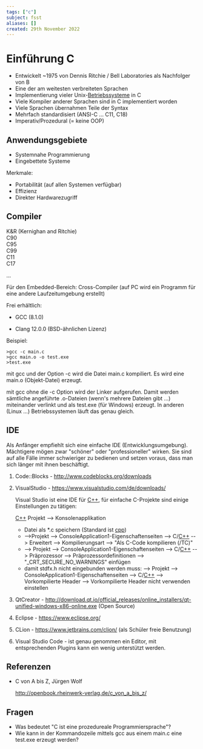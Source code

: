 ```yaml
---
tags: ["c"]
subject: fsst
aliases: []
created: 29th November 2022
---
```


# Einführung C

- Entwickelt ~1975 von Dennis Ritchie / Bell Laboratories als Nachfolger von B
- Eine der am weitesten verbreiteten Sprachen
- Implementierung vieler Unix-[Betriebssysteme](../Operating%20Systems/Operating%20Systems.md) in C
- Viele Kompiler anderer Sprachen sind in C implementiert worden
- Viele Sprachen übernahmen Teile der Syntax
- Mehrfach standardisiert (ANSI-C … C11, C18)
- Imperativ/Prozedural (= keine OOP)

## Anwendungsgebiete

- Systemnahe Programmierung
- Eingebettete Systeme

Merkmale:

- Portabilität (auf allen Systemen verfügbar)
- Effizienz
- Direkter Hardwarezugriff

## Compiler

K&R	(Kernighan and Ritchie)  
C90  
C95  
C99  
C11  
C17

…

Für den Embedded-Bereich: Cross-Compiler (auf PC wird ein Programm für eine andere Laufzeitumgebung erstellt)

Frei erhältlich:

- GCC (8.1.0)

- Clang 12.0.0 (BSD-ähnlichen Lizenz)

Beispiel:

```
>gcc -c main.c
>gcc main.o -o test.exe
>test.exe
```

mit gcc und der Option -c wird die Datei main.c kompiliert. Es wird eine main.o (Objekt-Datei) erzeugt.

mit gcc ohne die -c Option wird der Linker aufgerufen. Damit werden sämtliche angeführte .o-Dateien (wenn's mehrere Dateien gibt …) miteinander verlinkt und als test.exe (für Windows) erzeugt. In anderen (Linux …) Betriebssystemen läuft das genau gleich.

## IDE

Als Anfänger empfiehlt sich eine einfache IDE (Entwicklungsumgebung). Mächtigere mögen zwar "schöner" oder "professioneller" wirken. Sie sind auf alle Fälle immer schwieriger zu bedienen und setzen voraus, dass man sich länger mit ihnen beschäftigt.

1. Code::Blocks - <http://www.codeblocks.org/downloads>

2. VisualStudio - <https://www.visualstudio.com/de/downloads/>

   Visual Studio ist eine IDE für [C++](../Cpp/{MOC}%20Cpp.md), für einfache C-Projekte sind einige Einstellungen zu tätigen:

   [C++](../Cpp/{MOC}%20Cpp.md) Projekt --> Konsolenapplikation

   - Datei als *.c speichern (Standard ist [cpp](../Cpp/{MOC}%20Cpp.md))
   - -->Projekt --> ConsoleApplication1-Eigenschaftenseiten --> C/[C++](../Cpp/{MOC}%20Cpp.md) --> Erweitert --> Kompilierungsart --> "Als C-Code kompilieren (/TC)"
   - --> Projekt --> ConsoleApplication1-Eigenschaftenseiten --> C/[C++](../Cpp/{MOC}%20Cpp.md) --> Präprozessor --> Präprozessordefinitionen --> "_CRT_SECURE_NO_WARNINGS" einfügen
   - damit stdfx.h nicht eingebunden werden muss: --> Projekt --> ConsoleApplication1-Eigenschaftenseiten --> C/[C++](../Cpp/{MOC}%20Cpp.md) --> Vorkompilierte Header --> Vorkompilierte Header nicht verwenden einstellen

3. QtCreator - <http://download.qt.io/official_releases/online_installers/qt-unified-windows-x86-online.exe> (Open Source)

4. Eclipse - <https://www.eclipse.org/>

5. CLion - <https://www.jetbrains.com/clion/> (als Schüler freie Benutzung)

6. Visual Studio Code - ist genau genommen ein Editor, mit entsprechenden Plugins kann ein wenig unterstützt werden.

## Referenzen

- C von A bis Z, Jürgen Wolf

  <http://openbook.rheinwerk-verlag.de/c_von_a_bis_z/>

## Fragen

- Was bedeutet "C ist eine prozedureale Programmiersprache"?
- Wie kann in der Kommandozeile mittels gcc aus einem main.c eine test.exe erzeugt werden?
